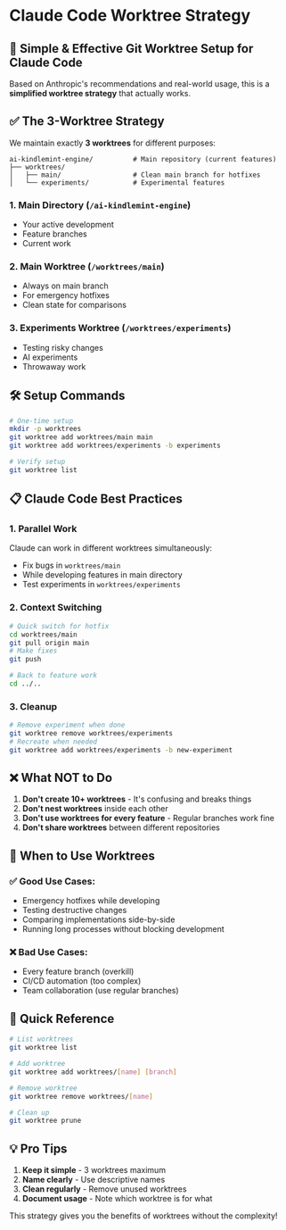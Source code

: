 # Claude Code Worktree Strategy

## 🎯 Simple & Effective Git Worktree Setup for Claude Code

Based on Anthropic's recommendations and real-world usage, this is a **simplified worktree strategy** that actually works.

## ✅ The 3-Worktree Strategy

We maintain exactly **3 worktrees** for different purposes:

```
ai-kindlemint-engine/          # Main repository (current features)
├── worktrees/
│   ├── main/                  # Clean main branch for hotfixes
│   └── experiments/           # Experimental features
```

### 1. **Main Directory** (`/ai-kindlemint-engine`)
- Your active development
- Feature branches
- Current work

### 2. **Main Worktree** (`/worktrees/main`)
- Always on main branch
- For emergency hotfixes
- Clean state for comparisons

### 3. **Experiments Worktree** (`/worktrees/experiments`)
- Testing risky changes
- AI experiments
- Throwaway work

## 🛠️ Setup Commands

```bash
# One-time setup
mkdir -p worktrees
git worktree add worktrees/main main
git worktree add worktrees/experiments -b experiments

# Verify setup
git worktree list
```

## 📋 Claude Code Best Practices

### 1. **Parallel Work**
Claude can work in different worktrees simultaneously:
- Fix bugs in `worktrees/main`
- While developing features in main directory
- Test experiments in `worktrees/experiments`

### 2. **Context Switching**
```bash
# Quick switch for hotfix
cd worktrees/main
git pull origin main
# Make fixes
git push

# Back to feature work
cd ../..
```

### 3. **Cleanup**
```bash
# Remove experiment when done
git worktree remove worktrees/experiments
# Recreate when needed
git worktree add worktrees/experiments -b new-experiment
```

## ❌ What NOT to Do

1. **Don't create 10+ worktrees** - It's confusing and breaks things
2. **Don't nest worktrees** inside each other
3. **Don't use worktrees for every feature** - Regular branches work fine
4. **Don't share worktrees** between different repositories

## 🎯 When to Use Worktrees

### ✅ Good Use Cases:
- Emergency hotfixes while developing
- Testing destructive changes
- Comparing implementations side-by-side
- Running long processes without blocking development

### ❌ Bad Use Cases:
- Every feature branch (overkill)
- CI/CD automation (too complex)
- Team collaboration (use regular branches)

## 🚀 Quick Reference

```bash
# List worktrees
git worktree list

# Add worktree
git worktree add worktrees/[name] [branch]

# Remove worktree
git worktree remove worktrees/[name]

# Clean up
git worktree prune
```

## 💡 Pro Tips

1. **Keep it simple** - 3 worktrees maximum
2. **Name clearly** - Use descriptive names
3. **Clean regularly** - Remove unused worktrees
4. **Document usage** - Note which worktree is for what

This strategy gives you the benefits of worktrees without the complexity!